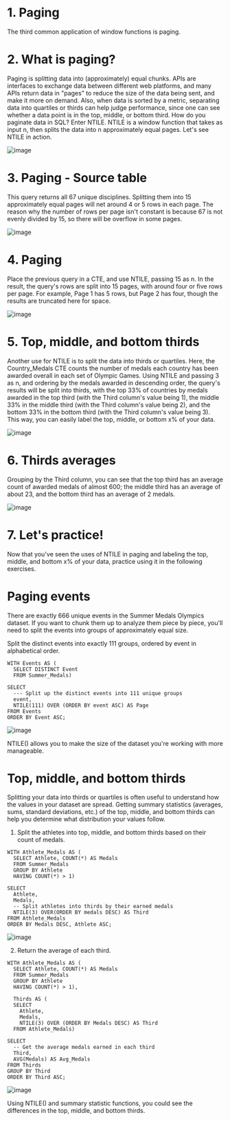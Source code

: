 # 1. Paging

The third common application of window functions is paging.

# 2. What is paging?

Paging is splitting data into (approximately) equal chunks. APIs are interfaces to exchange data between different web platforms, and many APIs return data in "pages" to reduce the size of the data being sent, and make it more on demand. Also, when data is sorted by a metric, separating data into quartiles or thirds can help judge performance, since one can see whether a data point is in the top, middle, or bottom third. How do you paginate data in SQL? Enter NTILE. NTILE is a window function that takes as input n, then splits the data into n approximately equal pages. Let's see NTILE in action.

![image](https://github.com/artempohribnyi/datacamp/assets/113499718/be4f911d-ed18-4d47-812b-14f90ce3a69a)

# 3. Paging - Source table

This query returns all 67 unique disciplines. Splitting them into 15 approximately equal pages will net around 4 or 5 rows in each page. The reason why the number of rows per page isn't constant is because 67 is not evenly divided by 15, so there will be overflow in some pages.

![image](https://github.com/artempohribnyi/datacamp/assets/113499718/552deeaa-db3e-4c19-9c80-974a0833512c)

# 4. Paging

Place the previous query in a CTE, and use NTILE, passing 15 as n. In the result, the query's rows are split into 15 pages, with around four or five rows per page. For example, Page 1 has 5 rows, but Page 2 has four, though the results are truncated here for space.

![image](https://github.com/artempohribnyi/datacamp/assets/113499718/3bd8400e-131b-41b9-97e1-c7e95dbc9240)

# 5. Top, middle, and bottom thirds

Another use for NTILE is to split the data into thirds or quartiles. Here, the Country_Medals CTE counts the number of medals each country has been awarded overall in each set of Olympic Games. Using NTILE and passing 3 as n, and ordering by the medals awarded in descending order, the query's results will be split into thirds, with the top 33% of countries by medals awarded in the top third (with the Third column's value being 1), the middle 33% in the middle third (with the Third column's value being 2), and the bottom 33% in the bottom third (with the Third column's value being 3). This way, you can easily label the top, middle, or bottom x% of your data.

![image](https://github.com/artempohribnyi/datacamp/assets/113499718/cf1889ac-1884-46ef-a504-d20597461123)

# 6. Thirds averages

Grouping by the Third column, you can see that the top third has an average count of awarded medals of almost 600; the middle third has an average of about 23, and the bottom third has an average of 2 medals.

![image](https://github.com/artempohribnyi/datacamp/assets/113499718/59ce8787-1b3b-4de7-a693-f444402ebe65)

# 7. Let's practice!

Now that you've seen the uses of NTILE in paging and labeling the top, middle, and bottom x% of your data, practice using it in the following exercises.

# Paging events

There are exactly 666 unique events in the Summer Medals Olympics dataset. If you want to chunk them up to analyze them piece by piece, you'll need to split the events into groups of approximately equal size.

Split the distinct events into exactly 111 groups, ordered by event in alphabetical order.

```
WITH Events AS (
  SELECT DISTINCT Event
  FROM Summer_Medals)
  
SELECT
  --- Split up the distinct events into 111 unique groups
  event,
  NTILE(111) OVER (ORDER BY event ASC) AS Page
FROM Events
ORDER BY Event ASC;
```

![image](https://github.com/artempohribnyi/datacamp/assets/113499718/f5387e5b-2101-40c9-b39d-88e0e1f9f767)

NTILE() allows you to make the size of the dataset you're working with more manageable.

# Top, middle, and bottom thirds

Splitting your data into thirds or quartiles is often useful to understand how the values in your dataset are spread. Getting summary statistics (averages, sums, standard deviations, etc.) of the top, middle, and bottom thirds can help you determine what distribution your values follow.

1. Split the athletes into top, middle, and bottom thirds based on their count of medals.

```
WITH Athlete_Medals AS (
  SELECT Athlete, COUNT(*) AS Medals
  FROM Summer_Medals
  GROUP BY Athlete
  HAVING COUNT(*) > 1)
  
SELECT
  Athlete,
  Medals,
  -- Split athletes into thirds by their earned medals
  NTILE(3) OVER(ORDER BY medals DESC) AS Third
FROM Athlete_Medals
ORDER BY Medals DESC, Athlete ASC;
```

![image](https://github.com/artempohribnyi/datacamp/assets/113499718/87cc25b4-b210-4061-a47c-7450cc65ed76)

2. Return the average of each third.

```
WITH Athlete_Medals AS (
  SELECT Athlete, COUNT(*) AS Medals
  FROM Summer_Medals
  GROUP BY Athlete
  HAVING COUNT(*) > 1),
  
  Thirds AS (
  SELECT
    Athlete,
    Medals,
    NTILE(3) OVER (ORDER BY Medals DESC) AS Third
  FROM Athlete_Medals)
  
SELECT
  -- Get the average medals earned in each third
  Third,
  AVG(Medals) AS Avg_Medals
FROM Thirds
GROUP BY Third
ORDER BY Third ASC;
```

![image](https://github.com/artempohribnyi/datacamp/assets/113499718/5e51566e-53e2-4c3e-91e7-dc2839b8bcec)

Using NTILE() and summary statistic functions, you could see the differences in the top, middle, and bottom thirds.

